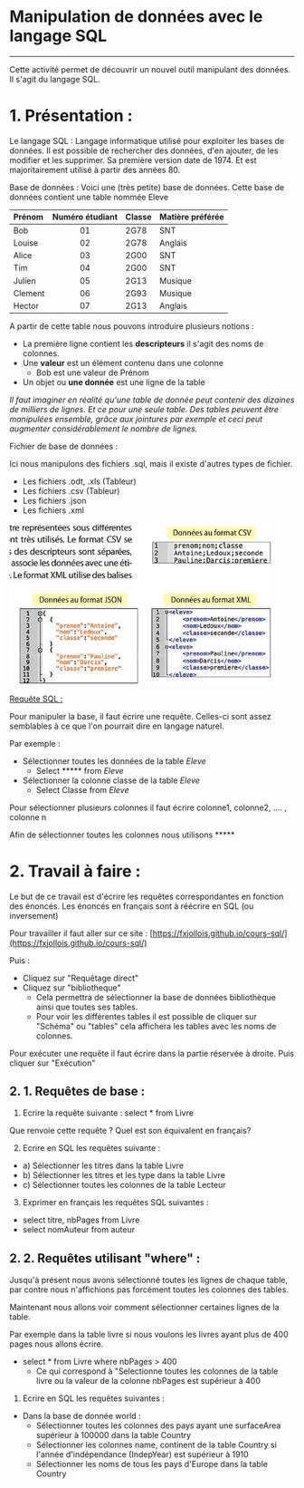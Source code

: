 # Manipulation de données avec le langage SQL

------

Cette activité permet de découvrir un nouvel outil manipulant des données. Il s'agit du langage SQL.

# 1. Présentation :

Le langage SQL : Langage informatique utilisé pour exploiter les bases de données. Il est possible de rechercher des données, d'en ajouter, de les modifier et les supprimer. Sa première version date de 1974. Et est majoritairement utilisé à partir des années 80.

Base de données :  Voici une (très petite) base de données. Cette base de données contient une table nommée Eleve

| Prénom | Numéro étudiant | Classe | Matière préférée |
| :-- | :-: | --- | --- |
| Bob | 01 | 2G78 | SNT |
| Louise | 02 | 2G78 | Anglais |
| Alice | 03 | 2G00 | SNT |
| Tim | 04 | 2G00 | SNT |
| Julien | 05 | 2G13 | Musique |
| Clement | 06 | 2G93 | Musique |
| Hector | 07 | 2G13 | Anglais |

A partir de cette table nous pouvons introduire plusieurs notions :

- La première ligne contient les **descripteurs** il s'agit des noms de colonnes.
- Une **valeur** est un élément contenu dans une colonne
    - Bob est une valeur de Prénom
- Un objet ou **une donnée** est une ligne de la table

*Il faut imaginer en réalité qu'une table de donnée peut contenir des dizaines de milliers de lignes. Et ce pour une seule table. Des tables peuvent être manipulées ensemble, grâce aux jointures par exemple et ceci peut augmenter considérablement le nombre de lignes.*

Fichier de base de données :

Ici nous manipulons des fichiers .sql, mais il existe d'autres types de fichier.

- Les fichiers .odt, .xls (Tableur)
- Les fichiers .csv (Tableur)
- Les fichiers .json
- Les fichiers .xml

![exemple_fichier_json_xml_csv.png](./Images/exemple_fichier_json_xml_csv.png)

<u>Requête SQL :</u>

Pour manipuler la base, il faut écrire une requête. Celles-ci sont assez semblables à ce que l'on pourrait dire en langage naturel. 

Par exemple :

- Sélectionner toutes les données de la table *Eleve*
    - Select ***** from *Eleve*
- Sélectionner la colonne classe de la table *Eleve*
    - Select Classe from *Eleve*

Pour sélectionner plusieurs colonnes il faut écrire colonne1, colonne2, .... , colonne n

Afin de sélectionner toutes les colonnes nous utilisons *****

# 2. Travail à faire :

Le but de ce travail est d'écrire les requêtes correspondantes en fonction des énoncés. Les énoncés en français sont à réécrire en SQL (ou inversement)

Pour travailler il faut aller sur ce site : [https://fxjollois.github.io/cours-sql/](https://fxjollois.github.io/cours-sql/)

Puis : 

- Cliquez sur "Requêtage direct"
- Cliquez sur "bibliotheque"
    - Cela permettra de sélectionner la base de données bibliothèque ainsi que toutes ses tables.
    - Pour voir les différentes tables il est possible de cliquer sur "Schéma" ou "tables" cela affichera les tables avec les noms de colonnes.

Pour exécuter une requête il faut écrire dans la partie réservée à droite. Puis cliquer sur "Exécution"

## 2. 1. Requêtes de base :

1) Ecrire la requête suivante : select * from Livre

Que renvoie cette requête ? Quel est son équivalent en français?

2) Ecrire en SQL les requêtes suivante : 

- a) Sélectionner les titres dans la table Livre
- b) Sélectionner les titres et les type dans la table Livre
- c) Sélectionner toutes les colonnes de la table Lecteur

3) Exprimer en français les requêtes SQL suivantes : 

- select titre, nbPages from Livre
- select nomAuteur from auteur

## 2. 2. Requêtes utilisant "where" :

Jusqu'à présent nous avons sélectionné toutes les lignes de chaque table, par contre nous n'affichions pas forcément toutes les colonnes des tables.

Maintenant nous allons voir comment sélectionner certaines lignes de la table.

Par exemple dans la table livre si nous voulons les livres ayant plus de 400 pages nous allons écrire.

- select * from Livre where nbPages > 400
    - Ce qui correspond à "Selectionne toutes les colonnes de la table livre ou la valeur de la colonne nbPages est supérieur à 400

1) Ecrire en SQL les requêtes suivantes : 

- Dans la base de donnée world :
    - Sélectionner toutes les colonnes des pays ayant une surfaceArea supérieur à 100000 dans la table Country
    - Sélectionner les colonnes name, continent de la table Country si l'année d'indépendance (IndepYear) est supérieur à 1910
    - Sélectionner les noms de tous les pays d'Europe dans la table Country